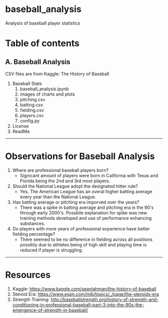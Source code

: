 # baseball_analysis
Analysis of baseball player statistics


# Table of contents

## A. Baseball Analysis
CSV files are from Kaggle: The History of Baseball

1. Baseball Stats
    1. baseball_analysis.ipynb
    2. images of charts and plots
    3. pitching.csv
    4. batting.csv
    5. fielding.csv
    6. players.csv
    7. config.py
2. License
3. ReadMe

-----------

# Observations for Baseball Analysis

1. Where are professional baseball players born?
    - Signicant amount of players were born in California with Texas and Florida being the 2nd and 3rd most players.
2. Should the National League adopt the designated hitter rule?
    - Yes. The American League has an overal higher batting average every year than the National League.
3. Has batting average or pitching era imporved over the years?
    - There was a spike in batting average and pitching era in the 90's through early 2000's. Possbile explanation for spike was new training methods developed and use of performance enhancing substances.
4. Do players with more years of professional experience have better fielding percentage?
    - There seemed to be no difference in fielding across all positions possibly due to athletes being of high skill and playing time is reduced if player is struggling.

-----------

# Resources

1. Kaggle: https://www.kaggle.com/seanlahman/the-history-of-baseball
2. Steroid Era: https://www.espn.com/mlb/topics/_/page/the-steroids-era
3. Strength Training: http://baseballstrength.org/history-of-strength-and-conditioning-in-professional-baseball-part-3-into-the-90s-the-emergence-of-strength-in-baseball/ 
